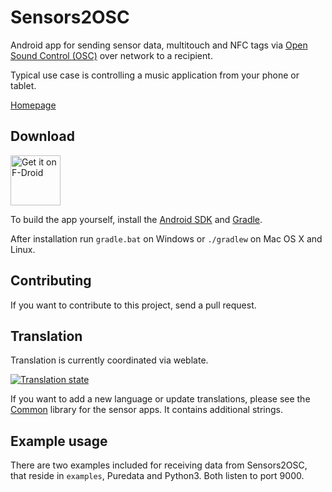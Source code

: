 # Sensors2OSC

Android app for sending sensor data, multitouch and NFC tags via [Open Sound Control (OSC)](http://opensoundcontrol.org/) over network to a recipient. 

Typical use case is controlling a music application from your phone or tablet.

<a href="https://sensors2.org/osc" target="_blank">Homepage</a>

## Download

<a href="https://f-droid.org/repository/browse/?fdid=org.sensors2.osc" target="_blank">
<img src="https://f-droid.org/badge/get-it-on.png" alt="Get it on F-Droid" height="80"/></a>

To build the app yourself, install the [Android SDK](https://developer.android.com/studio/index.html) and [Gradle](https://gradle.org/). 

After installation run `gradle.bat` on Windows or `./gradlew` on Mac OS X and Linux.

## Contributing

If you want to contribute to this project, send a pull request.

## Translation

Translation is currently coordinated via weblate.

<a href="https://hosted.weblate.org/engage/sensors2osc/">
<img src="https://hosted.weblate.org/widgets/sensors2osc/-/app/287x66-grey.png" alt="Translation state" />
</a>

If you want to add a new language or update translations, please see the [Common](https://github.com/SensorApps/Common) library for the sensor apps. It contains additional strings.


## Example usage
There are two examples included for receiving data from Sensors2OSC, that reside in `examples`, Puredata and Python3. Both listen to port 9000.
